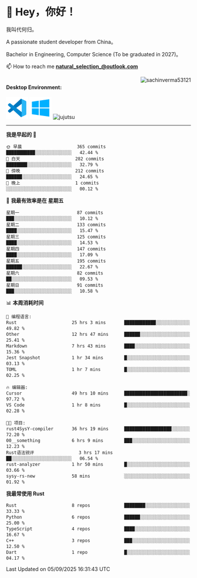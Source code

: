 # 👋 Hey，你好！

我叫代何归。

A passionate student developer from China。

Bachelor in Engineering, Computer Science (To be graduated in 2027)。

📫 How to reach me **natural_selection_@outlook.com**

<div style="display: flex; justify-content: space-between; align-items: flex-start;">
  <div>
    <h4>Desktop Environment: </h4>
    <span>
      <img style="margin: auto;" src="https://raw.githubusercontent.com/sachinverma53121/sachinverma53121/master/icons/vsc.png" alt=vs width="60" height="60"/>
      <img style="margin: auto;" src="https://raw.githubusercontent.com/sachinverma53121/sachinverma53121/master/icons/win10.png" alt=windows10 width="60" height="60"/>
      <img style="margin: auto;" src="https://img2023.cnblogs.com/blog/3292968/202505/3292968-20250515084111916-1835883071.png" alt=jujutsu width="60" height="60"/>
    </span>
  </div>
  <div>
    <img style="margin: auto;" src=https://github-readme-stats.vercel.app/api?username=Natural-selection1&show_icons=true alt=sachinverma53121 />
  </div>
</div>

---

<!--START_SECTION:waka-->
**我是早起的 🐤** 

```text
🌞 早晨                     365 commits         ███████████░░░░░░░░░░░░░░   42.44 % 
🌆 白天                     282 commits         ████████░░░░░░░░░░░░░░░░░   32.79 % 
🌃 傍晚                     212 commits         ██████░░░░░░░░░░░░░░░░░░░   24.65 % 
🌙 晚上                     1 commits           ░░░░░░░░░░░░░░░░░░░░░░░░░   00.12 % 
```
📅 **我最有效率是在 星期五** 

```text
星期一                      87 commits          ███░░░░░░░░░░░░░░░░░░░░░░   10.12 % 
星期二                      133 commits         ████░░░░░░░░░░░░░░░░░░░░░   15.47 % 
星期三                      125 commits         ████░░░░░░░░░░░░░░░░░░░░░   14.53 % 
星期四                      147 commits         ████░░░░░░░░░░░░░░░░░░░░░   17.09 % 
星期五                      195 commits         ██████░░░░░░░░░░░░░░░░░░░   22.67 % 
星期六                      82 commits          ██░░░░░░░░░░░░░░░░░░░░░░░   09.53 % 
星期日                      91 commits          ███░░░░░░░░░░░░░░░░░░░░░░   10.58 % 
```


📊 **本周消耗时间** 

```text
💬 编程语言: 
Rust                     25 hrs 3 mins       ████████████░░░░░░░░░░░░░   49.82 % 
Other                    12 hrs 47 mins      ██████░░░░░░░░░░░░░░░░░░░   25.41 % 
Markdown                 7 hrs 43 mins       ████░░░░░░░░░░░░░░░░░░░░░   15.36 % 
Jest Snapshot            1 hr 34 mins        █░░░░░░░░░░░░░░░░░░░░░░░░   03.13 % 
TOML                     1 hr 7 mins         █░░░░░░░░░░░░░░░░░░░░░░░░   02.25 % 

🔥 编辑器: 
Cursor                   49 hrs 10 mins      ████████████████████████░   97.72 % 
VS Code                  1 hr 8 mins         █░░░░░░░░░░░░░░░░░░░░░░░░   02.28 % 

🐱‍💻 项目: 
rust4SysY-compiler       36 hrs 19 mins      ██████████████████░░░░░░░   72.20 % 
00__something            6 hrs 9 mins        ███░░░░░░░░░░░░░░░░░░░░░░   12.23 % 
Rust语法锐评                 3 hrs 17 mins       ██░░░░░░░░░░░░░░░░░░░░░░░   06.54 % 
rust-analyzer            1 hr 50 mins        █░░░░░░░░░░░░░░░░░░░░░░░░   03.66 % 
sysy-rs-new              58 mins             ░░░░░░░░░░░░░░░░░░░░░░░░░   01.92 % 
```

**我最常使用 Rust** 

```text
Rust                     8 repos             ████████░░░░░░░░░░░░░░░░░   33.33 % 
Python                   6 repos             ██████░░░░░░░░░░░░░░░░░░░   25.00 % 
TypeScript               4 repos             ████░░░░░░░░░░░░░░░░░░░░░   16.67 % 
C++                      3 repos             ███░░░░░░░░░░░░░░░░░░░░░░   12.50 % 
Dart                     1 repo              █░░░░░░░░░░░░░░░░░░░░░░░░   04.17 % 
```




 Last Updated on 05/09/2025 16:31:43 UTC
<!--END_SECTION:waka-->
